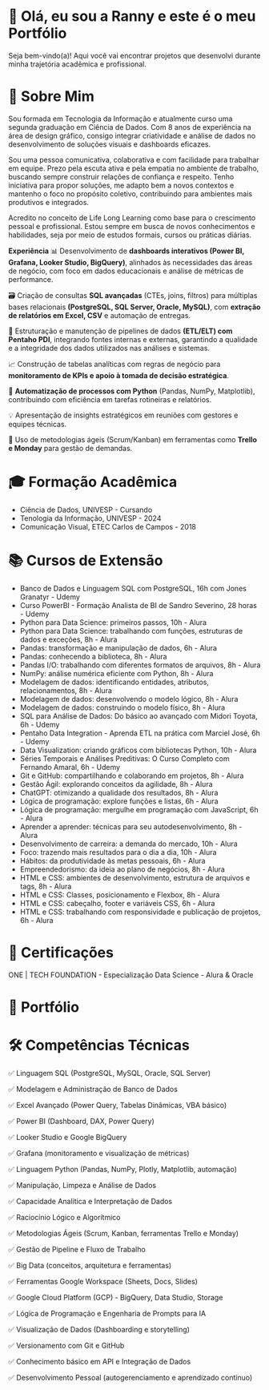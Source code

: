 # 👋  **Olá, eu sou a Ranny e este é o meu Portfólio** 
Seja bem-vindo(a)! Aqui você vai encontrar projetos que desenvolvi durante minha trajetória acadêmica e profissional.

# 💼 **Sobre Mim**
Sou formada em Tecnologia da Informação e atualmente curso uma segunda graduação em Ciência de Dados. Com 8 anos de experiência na área de design gráfico, consigo integrar criatividade e análise de dados no desenvolvimento de soluções visuais e dashboards eficazes.

Sou uma pessoa comunicativa, colaborativa e com facilidade para trabalhar em equipe. Prezo pela escuta ativa e pela empatia no ambiente de trabalho, buscando sempre construir relações de confiança e respeito. Tenho iniciativa para propor soluções, me adapto bem a novos contextos e mantenho o foco no propósito coletivo, contribuindo para ambientes mais produtivos e integrados.

Acredito no conceito de Life Long Learning como base para o crescimento pessoal e profissional. Estou sempre em busca de novos conhecimentos e habilidades, seja por meio de estudos formais, cursos ou práticas diárias.

**Experiência**
📊 Desenvolvimento de **dashboards interativos (Power BI, Grafana, Looker Studio, BigQuery)**, alinhados às necessidades das áreas de negócio, com foco em dados educacionais e análise de métricas de performance.

🗃️ Criação de consultas **SQL avançadas** (CTEs, joins, filtros) para múltiplas bases relacionais **(PostgreSQL, SQL Server, Oracle, MySQL)**, com **extração de relatórios em Excel, CSV** e automação de entregas.

🔄 Estruturação e manutenção de pipelines de dados **(ETL/ELT) com Pentaho PDI**, integrando fontes internas e externas, garantindo a qualidade e a integridade dos dados utilizados nas análises e sistemas.

📈 Construção de tabelas analíticas com regras de negócio para **monitoramento de KPIs e apoio à tomada de decisão estratégica**.

🤖 **Automatização de processos com Python** (Pandas, NumPy, Matplotlib), contribuindo com eficiência em tarefas rotineiras e relatórios.

💡 Apresentação de insights estratégicos em reuniões com gestores e equipes técnicas.

🤝 Uso de metodologias ágeis (Scrum/Kanban) em ferramentas como **Trello e Monday** para gestão de demandas.

# 🎓 **Formação Acadêmica**
- Ciência de Dados, UNIVESP - Cursando
- Tenologia da Informação, UNIVESP - 2024
- Comunicação Visual, ETEC Carlos de Campos - 2018

# 📚 **Cursos de Extensão**
- Banco de Dados e Linguagem SQL com PostgreSQL, 16h com Jones Granatyr - Udemy
- Curso PowerBI - Formação Analista de BI de Sandro Severino, 28 horas - Udemy
- Python para Data Science: primeiros passos, 10h - Alura
- Python para Data Science: trabalhando com funções, estruturas de dados e exceções, 8h - Alura
- Pandas: transformação e manipulação de dados, 6h - Alura
- Pandas: conhecendo a biblioteca, 8h - Alura
- Pandas I/O: trabalhando com diferentes formatos de arquivos, 8h - Alura
- NumPy: análise numérica eficiente com Python, 8h - Alura
- Modelagem de dados: identificando entidades, atributos, relacionamentos, 8h - Alura
- Modelagem de dados: desenvolvendo o modelo lógico, 8h - Alura
- Modelagem de dados: construindo o modelo físico, 8h - Alura
- SQL para Análise de Dados: Do básico ao avançado com Midori Toyota, 6h - Udemy
- Pentaho Data Integration - Aprenda ETL na prática com Marciel José, 6h - Udemy
- Data Visualization: criando gráficos com bibliotecas Python, 10h - Alura
- Séries Temporais e Análises Preditivas: O Curso Completo com Fernando Amaral, 6h - Udemy
- Git e GitHub: compartilhando e colaborando em projetos, 8h - Alura
- Gestão Ágil: explorando conceitos da agilidade, 8h - Alura
- ChatGPT: otimizando a qualidade dos resultados, 8h - Alura
- Lógica de programação: explore funções e listas, 6h - Alura
- Lógica de programação: mergulhe em programação com JavaScript, 6h - Alura
- Aprender a aprender: técnicas para seu autodesenvolvimento, 8h - Alura
- Desenvolvimento de carreira: a demanda do mercado, 10h - Alura
- Foco: trazendo mais resultados para o dia a dia, 10h - Alura
- Hábitos: da produtividade às metas pessoais, 6h - Alura
- Empreendedorismo: da ideia ao plano de negócios, 8h - Alura
- HTML e CSS: ambientes de desenvolvimento, estrutura de arquivos e tags, 8h - Alura
- HTML e CSS: Classes, posicionamento e Flexbox, 8h - Alura
- HTML e CSS: cabeçalho, footer e variáveis CSS, 6h - Alura
- HTML e CSS: trabalhando com responsividade e publicação de projetos, 6h - Alura

# 🏅 **Certificações**
ONE | TECH FOUNDATION - Especialização Data Science - Alura & Oracle

# 📁 **Portfólio**

# 🛠️ **Competências Técnicas**
✅ Linguagem SQL (PostgreSQL, MySQL, Oracle, SQL Server)

✅ Modelagem e Administração de Banco de Dados

✅ Excel Avançado (Power Query, Tabelas Dinâmicas, VBA básico)

✅ Power BI (Dashboard, DAX, Power Query)

✅ Looker Studio e Google BigQuery

✅ Grafana (monitoramento e visualização de métricas)

✅ Linguagem Python (Pandas, NumPy, Plotly, Matplotlib, automação)

✅ Manipulação, Limpeza e Análise de Dados

✅ Capacidade Analítica e Interpretação de Dados

✅ Raciocínio Lógico e Algorítmico

✅ Metodologias Ágeis (Scrum, Kanban, ferramentas Trello e Monday)

✅ Gestão de Pipeline e Fluxo de Trabalho

✅ Big Data (conceitos, arquitetura e ferramentas)

✅ Ferramentas Google Workspace (Sheets, Docs, Slides)

✅ Google Cloud Platform (GCP) - BigQuery, Data Studio, Storage

✅ Lógica de Programação e Engenharia de Prompts para IA

✅ Visualização de Dados (Dashboarding e storytelling)

✅ Versionamento com Git e GitHub

✅ Conhecimento básico em API e Integração de Dados

✅ Desenvolvimento Pessoal (autogerenciamento e aprendizado contínuo)